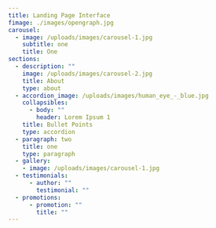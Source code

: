 ```yaml
---
title: Landing Page Interface
fimage: ./images/opengraph.jpg
carousel:
  - image: /uploads/images/carousel-1.jpg
    subtitle: one
    title: One
sections:
  - description: ""
    image: /uploads/images/carousel-2.jpg
    title: About
    type: about
  - accordion_image: /uploads/images/human_eye_-_blue.jpg
    collapsibles:
      - body: ""
        header: Lorem Ipsum 1
    title: Bullet Points
    type: accordion
  - paragraph: two
    title: one
    type: paragraph
  - gallery:
    - image: /uploads/images/carousel-1.jpg
  - testimonials:
      - author: ""
        testimonial: ""
  - promotions:
      - promotion: ""
        title: ""
---
```


<!--This serves as dummy data for gatsby incase any of these fields don't exist in the real page, so it won't throw an error-->
